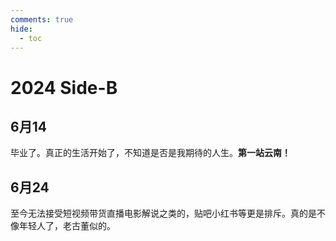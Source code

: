 ```yaml
---
comments: true
hide:
  - toc
---
```

# **2024 Side-B**

## 6月14
毕业了。真正的生活开始了，不知道是否是我期待的人生。**第一站云南！**

## 6月24
至今无法接受短视频带货直播电影解说之类的，贴吧小红书等更是排斥。真的是不像年轻人了，老古董似的。
